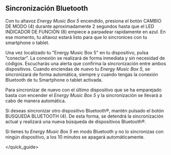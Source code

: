 ## Sincronización Bluetooth

Con tu altavoz *Energy Music Box 5* encendido, presiona el botón CAMBIO DE MODO (4) durante aproximadamente 2 segundos hasta que el LED INDICADOR DE FUNCIÓN (8) empiece a parpadear rapidamente en azul. En ese momento, tu altavoz estará listo para que lo sincronices con tu smartphone o tablet.

Una vez localizado tu "Energy Music Box 5" en tu dispositivo, pulsa “conectar”. La conexión se realizará de forma inmediata y sin necesidad de códigos. Escucharás una alerta que confirma la sincronización entre ambos dispositivos. Cuando enciendas de nuevo tu *Energy Music Box 5*, se sincronizará de forma automática, siempre y cuando tengas la conexión Bluetooth de tu Smartphone o tablet activada.

Para sincronizar de nuevo con el último dispositivo que se ha emparejado basta con encender el *Energy Music Box 5* y la sincronización se llevará a cabo de manera automática.

Si deseas sincronizar otro dispositivo Bluetooth®, mantén pulsado el botón BUSQUEDA BLUETOOTH (4). De esta forma, se detendrá la sincronización actual y realizará una nueva búsqueda de dispositivos Bluetooth®.

Si tienes tu *Energy Music Box 5* en modo Bluetooth y no lo sincronizas con ningún dispositivo, a los 10 minutos se apagará automáticamente.

</quick_guide>
